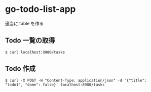 # go-todo-list-app

適当に table を作る

## Todo 一覧の取得

```shell script
$ curl localhost:8080/tasks
```

## Todo 作成

```shell script
$ curl -X POST -H "Content-Type: application/json" -d '{"title": "todo1", "done": false}' localhost:8080/tasks
```
